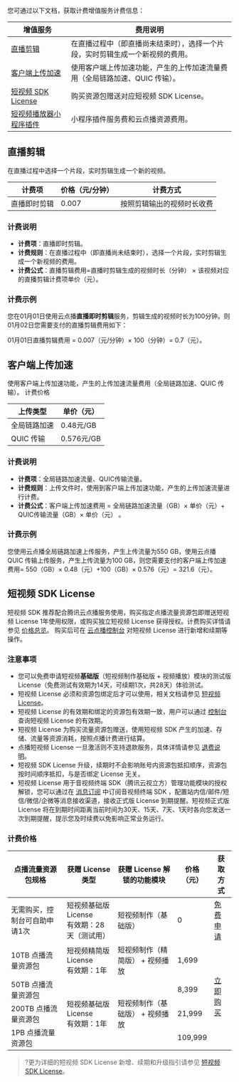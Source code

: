 您可通过以下文档，获取计费增值服务计费信息：

| 增值服务 | 费用说明 |
|---------|---------|
| [直播剪辑](#Edit)  | 在直播过程中（即直播尚未结束时），选择一个片段，实时剪辑生成一个新视频的费用。  |
| [客户端上传加速](#upload) |使用客户端上传加速功能，产生的上传加速流量费用（全局链路加速、QUIC 传输）。 |
| [短视频 SDK License](#License) | 购买资源包赠送对应短视频 SDK License。 |
|[短视频播放器小程序插件](#Plugin)|小程序插件服务费和云点播资源费用。|

[](id:Edit)
## 直播剪辑
在直播过程中选择一个片段，实时剪辑生成一个新的视频。

| 计费项    | 价格（元/分钟） | 计费方式          |
| ------ | -------- | ------------- |
| 直播即时剪辑 | 0.007    | 按照剪辑输出的视频时长收费 |

### 计费说明
- **计费项**：直播即时剪辑。
- **计费规则**：在直播过程中（即直播尚未结束时），选择一个片段，实时剪辑生成一个新视频的费用。
- **计费公式**：直播剪辑费用=直播时剪辑生成的视频时长（分钟） × 该视频对应的直播剪辑计费项单价（元）。

### 计费示例
您在01月01日使用云点播**直播即时剪辑**服务，剪辑生成的视频时长为100分钟。则01月02日您需要支付的直播剪辑费用如下：

01月01日直播剪辑费用 = 0.007（元/分钟）× 100（分钟）= 0.7（元）。


[](id:upload)
## 客户端上传加速
使用客户端上传加速功能，产生的上传加速流量费用（全局链路加速、QUIC 传输）。
计费价格

| 上传类型   | 单价（元）     |
| ------ | --------- |
| 全局链路加速 | 0.48元/GB  |
| QUIC 传输 | 0.576元/GB |

### 计费说明
- **计费项**：全局链路加速流量、QUIC传输流量。
- **计费规则**：上传文件时，使用到客户端上传加速功能，产生的上传加速流量进行计费。
- **计费公式**：客户端上传加速费用 = 全局链路加速流量（GB）× 单价（元）+ QUIC传输流量（GB）× 单价（元） 。

### 计费示例
您使用云点播全局链路加速上传服务，产生上传流量为550 GB，使用云点播 QUIC 传输上传服务，产生上传流量为100 GB，则您需要支付的客户端上传加速费用= 550（GB）× 0.48（元）+100（GB）× 0.576（元）= 321.6（元）。
## 短视频 SDK License[](id:License)
短视频 SDK 推荐配合腾讯云点播服务使用，购买指定点播流量资源包即赠送短视频 License 1年使用权限，或购买独立短视频 License 获得授权。计费购买详情请参见 [价格总览](https://cloud.tencent.com/document/product/584/9368)。
购买后可在 [云点播控制台](https://console.cloud.tencent.com/vod/license/video) 对短视频 License 进行新增和续期等操作。

### 注意事项

- 您可以免费申请短视频**基础版**（短视频制作基础版 + 视频播放）模块的测试版 License（免费测试有效期为14天，可续期1次，共28天）体验测试。
- 短视频 License 必须和资源包绑定后才可以使用，相关文档请参见 [短视频 License](https://cloud.tencent.com/document/product/584/20333)。
- 短视频 License 的有效期和绑定的资源包有效期一致，用户可以通过 [控制台](https://console.cloud.tencent.com/vod/license) 查询短视频 License 的有效期。
- 短视频 License 为购买流量资源包赠送，使用短视频 SDK 产生的加速、存储、流量等资源消耗，按照点播计费进行结算。
- 点播短视频 License 一旦激活则不支持退款服务，具体详情请参见 [退费说明](https://cloud.tencent.com/document/product/266/35787)。
- 短视频 SDK License 升级，续期时不会影响账号内资源包抵扣顺序，资源包按时间顺序抵扣，与是否绑定 License 无关。
- 短视频 License 用于音视频终端 SDK（腾讯云视立方）管理功能模块的授权解锁，您可以通过在 [消息订阅](https://console.cloud.tencent.com/message/subscription) 中订阅音视频终端 SDK ，配置站内信/邮件/短信/微信/企微等消息接收渠道，接收正式版 License 到期提醒。短视频正式版 License 将在到期时间距离当前时间为30天、15天、7天、1天时各向您发送一次到期提醒，提示您及时续费以免影响正常业务运行。

### 计费价格

<table ><thead ><tr>
<th >点播流量资源包规格</th><th >获赠 License 类型</th><th >获赠 License 解锁的功能模块</th><th width="15%" >价格（元）</th><th >获取方式</th></tr>

</thead><tbody ><tr>
<td>无需购买，控制台可自助申请1次</td>
<td>短视频基础版 License<br>
有效期：28天（测试用）</td>
<td>短视频制作（基础版）</td>
<td>0</td>
<td><a href="https://console.cloud.tencent.com/vcube" target="_blank" >免费申请</a></td>
</tr>

<tr>
<td>10TB 点播流量资源包</td>
<td>短视频精简版 License<br>
有效期：1年</td>
<td>短视频制作（精简版） + 视频播放</td>
<td>1,699</td>
<td rowspan="4" ><a href="https://buy.cloud.tencent.com/vcube" target="_blank" >立即购买</a></td>
</tr>

<tr>
<td>50TB 点播流量资源包</td>
<td rowspan="3" >短视频基础版 License<br>
有效期：1年</td>
<td rowspan="3" >短视频制作（基础版） + 视频播放</td>
<td>8,399</td>
</tr>

<tr>
<td>200TB 点播流量资源包</td>
<td>21,999</td>
</tr>

<tr>
<td>1PB 点播流量资源包</td>
<td>109,999</td>
</tr>

</tbody>
</table>



>?更为详细的短视频 SDK License 新增、续期和升级指引请参见 [短视频 SDK License](https://cloud.tencent.com/document/product/266/50290)。



